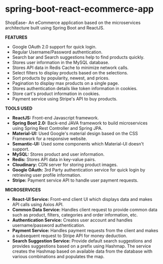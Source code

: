 # spring-boot-react-ecommerce-app
ShopEase- An eCommerce application based on the microservices architecture built using Spring Boot and ReactJS.
 
**FEATURES**

- Google OAuth 2.0 support for quick login.
- Regular Username/Password authentication.
- Search bar and Search suggestions help to find products quickly.
- Stores user information in the MySQL database.
- Stores API data in Redis Cache to minimize network calls.
- Select filters to display products based on the selections.
- Sort products by popularity, newest, and prices.
- Pagination to display max products on a single page.
- Stores authentication details like token information in cookies.
- Store cart's product information in cookies.
- Payment service using Stripe's API to buy products.


**TOOLS USED**

- **ReactJS:** Front-end Javascript framework.
- **Spring Boot 2.0:** Back-end JAVA framework to build microservices using Spring
 Rest Controller and Spring JPA.
- **Material-UI:** Used Google's material design based on the CSS Framework for a responsive website.
- **Semantic-UI:** Used some components which Material-UI doesn't support.
- **MySQL:** Stores product and user information.
- **Redis:** Stores API data in key-value pairs.
- **Cloudinary:** CDN server for storing product images. 
- **Google OAuth:** 3rd Party authentication service for quick login by retrieving user profile information. 
- **Stripe:** Payment service API to handle user payment requests.

**MICROSERVICES**

- **React-UI Service:** Front-end client UI which displays data and makes API calls using Axios API.
- **Common Data Service:** Handles client request to provide common data such as product, filters, categories and order information, etc. 
- **Authentication Service:** Creates user account and handles username/password authentication.
- **Payment Service:** Handles payment requests from the client and makes a subsequent request to Stripe API
 for money deduction. 
- **Search Suggestion Service:** Provide default search suggestions and provides suggestions based on a prefix using Hashmap. The service creates the Hashmap based on available data from the database with various combinations and populates the map.



